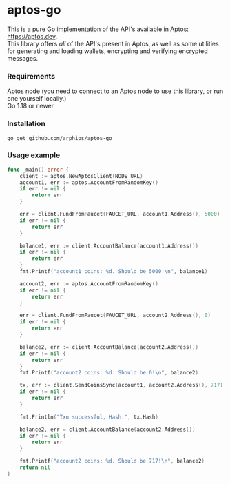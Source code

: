 aptos-go
===================
This is a pure Go implementation of the API's available in Aptos: https://aptos.dev.  
This library offers *all* of the API's present in Aptos, as well as some utilities for generating and loading wallets, encrypting and verifying encrypted messages.

### Requirements
Aptos node (you need to connect to an Aptos node to use this library, or run one yourself locally.)  
Go 1.18 or newer


### Installation

```
go get github.com/arphios/aptos-go
```

### Usage example
```go
func _main() error {
	client := aptos.NewAptosClient(NODE_URL)
	account1, err := aptos.AccountFromRandomKey()
	if err != nil {
		return err
	}

	err = client.FundFromFaucet(FAUCET_URL, account1.Address(), 5000)
	if err != nil {
		return err
	}

	balance1, err := client.AccountBalance(account1.Address())
	if err != nil {
		return err
	}
	fmt.Printf("account1 coins: %d. Should be 5000!\n", balance1)

	account2, err := aptos.AccountFromRandomKey()
	if err != nil {
		return err
	}

	err = client.FundFromFaucet(FAUCET_URL, account2.Address(), 0)
	if err != nil {
		return err
	}

	balance2, err := client.AccountBalance(account2.Address())
	if err != nil {
		return err
	}
	fmt.Printf("account2 coins: %d. Should be 0!\n", balance2)

	tx, err := client.SendCoinsSync(account1, account2.Address(), 717)
	if err != nil {
		return err
	}

	fmt.Println("Txn successful, Hash:", tx.Hash)

	balance2, err = client.AccountBalance(account2.Address())
	if err != nil {
		return err
	}

	fmt.Printf("account2 coins: %d. Should be 717!\n", balance2)
	return nil
}
```